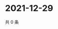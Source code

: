 # 2021-12-29

共 0 条

<!-- BEGIN WEIBO -->
<!-- 最后更新时间 Wed Dec 29 2021 02:13:52 GMT+0800 (China Standard Time) -->

<!-- END WEIBO -->

